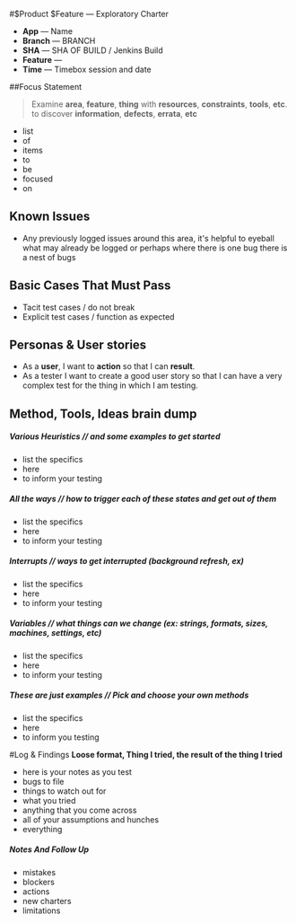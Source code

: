 #$Product $Feature — Exploratory Charter

* **App** — Name
* **Branch** — BRANCH
* **SHA** — SHA OF BUILD / Jenkins Build
* **Feature** — <FEATURE>
* **Time** — Timebox session and date
  
##Focus Statement

> Examine **area**, **feature**, **thing** with **resources**, **constraints**, **tools**, **etc**. to discover **information**, **defects**, **errata**, **etc**

- list
- of
- items
- to
- be
- focused
- on


## Known Issues
- Any previously logged issues around this area, it's helpful to eyeball what may already be logged or perhaps where there is one bug there is a nest of bugs

## Basic Cases That Must Pass
- Tacit test cases / do not break
- Explicit test cases / function as expected

## Personas & User stories

- As a **user**, I want to **action** so that I can **result**.
- As a tester I want to create a good user story so that I can have a very complex test for the thing in which I am testing. 

## Method, Tools, Ideas brain dump

##### **Various Heuristics** // and some examples to get started
- list the specifics 
- here
- to inform your testing

##### **All the ways** // how to trigger each of these states and get out of them 
- list the specifics 
- here
- to inform your testing

##### **Interrupts** // ways to get interrupted (background refresh, ex)
- list the specifics 
- here
- to inform your testing

##### **Variables** // what things can we change (ex: strings, formats, sizes, machines, settings, etc)
- list the specifics 
- here
- to inform your testing

##### **These are just examples** // Pick and choose your own methods
- list the specifics 
- here
- to inform you testing

#Log & Findings
**Loose format, Thing I tried, the result of the thing I tried**

- here is your notes as you test
- bugs to file
- things to watch out for
- what you tried
- anything that you come across
- all of your assumptions and hunches
- everything

##### Notes And Follow Up
- mistakes
- blockers
- actions
- new charters 
- limitations